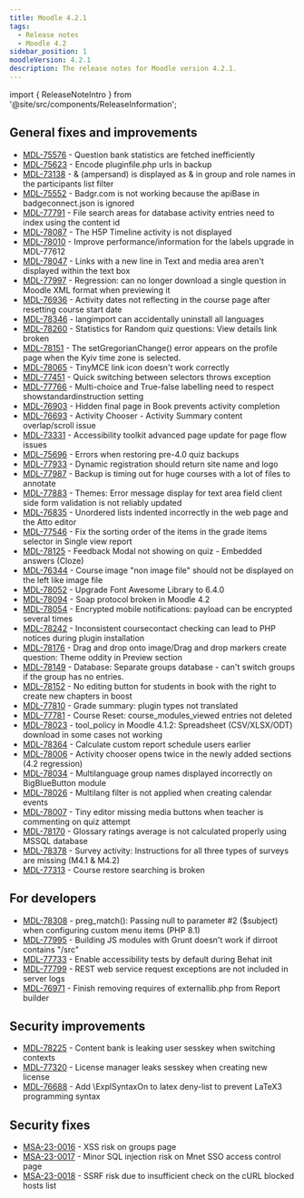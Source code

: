 ```yaml
---
title: Moodle 4.2.1
tags:
  - Release notes
  - Moodle 4.2
sidebar_position: 1
moodleVersion: 4.2.1
description: The release notes for Moodle version 4.2.1.
---
```


import { ReleaseNoteIntro } from '@site/src/components/ReleaseInformation';

<ReleaseNoteIntro releaseName={frontMatter.moodleVersion} />

## General fixes and improvements
<!-- cspell:disable -->
- [MDL-75576](https://moodle.atlassian.net/browse/MDL-75576) - Question bank statistics are fetched inefficiently
- [MDL-75623](https://moodle.atlassian.net/browse/MDL-75623) - Encode pluginfile.php urls in backup
- [MDL-73138](https://moodle.atlassian.net/browse/MDL-73138) - & (ampersand) is displayed as &amp; in group and role names in the participants list filter
- [MDL-75552](https://moodle.atlassian.net/browse/MDL-75552) - Badgr.com is not working because the apiBase in badgeconnect.json is ignored
- [MDL-77791](https://moodle.atlassian.net/browse/MDL-77791) - File search areas for database activity entries need to index using the content id
- [MDL-78087](https://moodle.atlassian.net/browse/MDL-78087) - The H5P Timeline activity is not displayed
- [MDL-78010](https://moodle.atlassian.net/browse/MDL-78010) - Improve performance/information for the labels upgrade in MDL-77612
- [MDL-78047](https://moodle.atlassian.net/browse/MDL-78047) - Links with a new line in Text and media area aren't displayed within the text box
- [MDL-77997](https://moodle.atlassian.net/browse/MDL-77997) - Regression: can no longer download a single question in Moodle XML format when previewing it
- [MDL-76936](https://moodle.atlassian.net/browse/MDL-76936) - Activity dates not reflecting in the course page after resetting course start date
- [MDL-78346](https://moodle.atlassian.net/browse/MDL-78346) - langimport can accidentally uninstall all languages
- [MDL-78260](https://moodle.atlassian.net/browse/MDL-78260) - Statistics for Random quiz questions: View details link broken
- [MDL-78151](https://moodle.atlassian.net/browse/MDL-78151) - The setGregorianChange() error appears on the profile page when the Kyiv time zone is selected.
- [MDL-78065](https://moodle.atlassian.net/browse/MDL-78065) - TinyMCE link icon doesn't work correctly
- [MDL-77451](https://moodle.atlassian.net/browse/MDL-77451) - Quick switching between selectors throws exception
- [MDL-77766](https://moodle.atlassian.net/browse/MDL-77766) - Multi-choice and True-false labelling need to respect showstandardinstruction setting
- [MDL-76903](https://moodle.atlassian.net/browse/MDL-76903) - Hidden final page in Book prevents activity completion
- [MDL-76693](https://moodle.atlassian.net/browse/MDL-76693) - Activity Chooser - Activity Summary content overlap/scroll issue
- [MDL-73331](https://moodle.atlassian.net/browse/MDL-73331) - Accessibility toolkit advanced page update for page flow issues
- [MDL-75696](https://moodle.atlassian.net/browse/MDL-75696) - Errors when restoring pre-4.0 quiz backups
- [MDL-77933](https://moodle.atlassian.net/browse/MDL-77933) - Dynamic registration should return site name and logo
- [MDL-77987](https://moodle.atlassian.net/browse/MDL-77987) - Backup is timing out for huge courses with a lot of files to annotate
- [MDL-77883](https://moodle.atlassian.net/browse/MDL-77883) - Themes: Error message display for text area field client side form validation is not reliably updated
- [MDL-76835](https://moodle.atlassian.net/browse/MDL-76835) - Unordered lists indented incorrectly in the web page and the Atto editor
- [MDL-77546](https://moodle.atlassian.net/browse/MDL-77546) - Fix the sorting order of the items in the grade items selector in Single view report
- [MDL-78125](https://moodle.atlassian.net/browse/MDL-78125) - Feedback Modal not showing on quiz -  Embedded answers (Cloze)
- [MDL-76344](https://moodle.atlassian.net/browse/MDL-76344) - Course image "non image file" should not be displayed on the left like image file
- [MDL-78052](https://moodle.atlassian.net/browse/MDL-78052) - Upgrade Font Awesome Library to 6.4.0
- [MDL-78094](https://moodle.atlassian.net/browse/MDL-78094) - Soap protocol broken in Moodle 4.2
- [MDL-78054](https://moodle.atlassian.net/browse/MDL-78054) - Encrypted mobile notifications: payload can be encrypted several times
- [MDL-78242](https://moodle.atlassian.net/browse/MDL-78242) - Inconsistent coursecontact checking can lead to PHP notices during plugin installation
- [MDL-78176](https://moodle.atlassian.net/browse/MDL-78176) - Drag and drop onto image/Drag and drop markers create question: Theme oddity in Preview section
- [MDL-78149](https://moodle.atlassian.net/browse/MDL-78149) - Database: Separate groups database - can't switch groups if the group has no entries.
- [MDL-78152](https://moodle.atlassian.net/browse/MDL-78152) - No editing button for students in book with the right to create new chapters in boost
- [MDL-77810](https://moodle.atlassian.net/browse/MDL-77810) - Grade summary: plugin types not translated
- [MDL-77781](https://moodle.atlassian.net/browse/MDL-77781) - Course Reset: course_modules_viewed entries not deleted
- [MDL-78023](https://moodle.atlassian.net/browse/MDL-78023) - tool_policy in Moodle 4.1.2: Spreadsheet (CSV/XLSX/ODT) download in some cases not working
- [MDL-78364](https://moodle.atlassian.net/browse/MDL-78364) - Calculate custom report schedule users earlier
- [MDL-78006](https://moodle.atlassian.net/browse/MDL-78006) - Activity chooser opens twice in the newly added sections (4.2 regression)
- [MDL-78034](https://moodle.atlassian.net/browse/MDL-78034) - Multilanguage group names displayed incorrectly on BigBlueButton module
- [MDL-78026](https://moodle.atlassian.net/browse/MDL-78026) - Multilang filter is not applied when creating calendar events
- [MDL-78007](https://moodle.atlassian.net/browse/MDL-78007) - Tiny editor missing media buttons when teacher is commenting on quiz attempt
- [MDL-78170](https://moodle.atlassian.net/browse/MDL-78170) - Glossary ratings average is not calculated properly using MSSQL database
- [MDL-78378](https://moodle.atlassian.net/browse/MDL-78378) - Survey activity: Instructions for all three types of surveys are missing (M4.1 & M4.2)
- [MDL-77313](https://moodle.atlassian.net/browse/MDL-77313) - Course restore searching is broken
<!-- cspell:enable -->

## For developers
<!-- cspell:disable -->
- [MDL-78308](https://moodle.atlassian.net/browse/MDL-78308) - preg_match(): Passing null to parameter #2 ($subject) when configuring custom menu items (PHP 8.1)
- [MDL-77995](https://moodle.atlassian.net/browse/MDL-77995) - Building JS modules with Grunt doesn't work if dirroot contains "/src"
- [MDL-77733](https://moodle.atlassian.net/browse/MDL-77733) - Enable accessibility tests by default during Behat init
- [MDL-77799](https://moodle.atlassian.net/browse/MDL-77799) - REST web service request exceptions are not included in server logs
- [MDL-76971](https://moodle.atlassian.net/browse/MDL-76971) - Finish removing requires of externallib.php from Report builder
<!-- cspell:enable -->

## Security improvements
<!-- cspell:disable -->
- [MDL-78225](https://moodle.atlassian.net/browse/MDL-78225) - Content bank is leaking user sesskey when switching contexts
- [MDL-77320](https://moodle.atlassian.net/browse/MDL-77320) - License manager leaks sesskey when creating new license
- [MDL-76688](https://moodle.atlassian.net/browse/MDL-76688) - Add \ExplSyntaxOn to latex deny-list to prevent LaTeX3 programming syntax
<!-- cspell:enable -->

## Security fixes
<!-- cspell:disable -->
- [MSA-23-0016](https://moodle.org/mod/forum/discuss.php?d=447829) - XSS risk on groups page
- [MSA-23-0017](https://moodle.org/mod/forum/discuss.php?d=447830) - Minor SQL injection risk on Mnet SSO access control page
- [MSA-23-0018](https://moodle.org/mod/forum/discuss.php?d=447831) - SSRF risk due to insufficient check on the cURL blocked hosts list
<!-- cspell:enable -->
